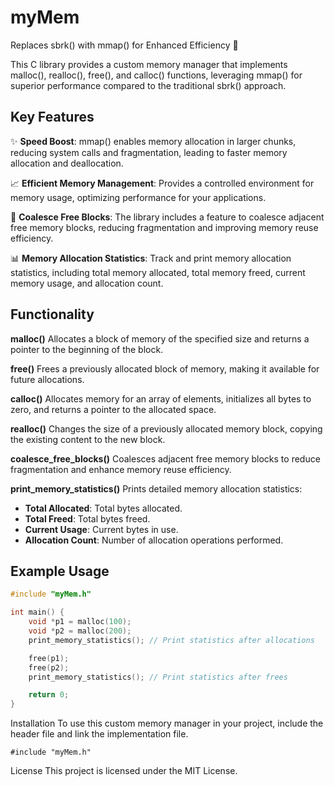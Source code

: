 # myMem
Replaces sbrk() with mmap() for Enhanced Efficiency 🚀

This C library provides a custom memory manager that implements malloc(), realloc(), free(), and calloc() functions, leveraging mmap() for superior performance compared to the traditional sbrk() approach.

## Key Features
✨ **Speed Boost**: mmap() enables memory allocation in larger chunks, reducing system calls and fragmentation, leading to faster memory allocation and deallocation.

📈 **Efficient Memory Management**: Provides a controlled environment for memory usage, optimizing performance for your applications.

🔄 **Coalesce Free Blocks**: The library includes a feature to coalesce adjacent free memory blocks, reducing fragmentation and improving memory reuse efficiency.

📊 **Memory Allocation Statistics**: Track and print memory allocation statistics, including total memory allocated, total memory freed, current memory usage, and allocation count.

## Functionality
**malloc()**
Allocates a block of memory of the specified size and returns a pointer to the beginning of the block.

**free()**
Frees a previously allocated block of memory, making it available for future allocations.

**calloc()**
Allocates memory for an array of elements, initializes all bytes to zero, and returns a pointer to the allocated space.

**realloc()**
Changes the size of a previously allocated memory block, copying the existing content to the new block.

**coalesce_free_blocks()**
Coalesces adjacent free memory blocks to reduce fragmentation and enhance memory reuse efficiency.

**print_memory_statistics()**
Prints detailed memory allocation statistics:

* **Total Allocated**: Total bytes allocated.
* **Total Freed**: Total bytes freed.
* **Current Usage**: Current bytes in use.
* **Allocation Count**: Number of allocation operations performed.

## Example Usage
```C
#include "myMem.h"

int main() {
    void *p1 = malloc(100);
    void *p2 = malloc(200);
    print_memory_statistics(); // Print statistics after allocations

    free(p1);
    free(p2);
    print_memory_statistics(); // Print statistics after frees

    return 0;
}
```

Installation
To use this custom memory manager in your project, include the header file and link the implementation file.
```
#include "myMem.h"
```
License
This project is licensed under the MIT License.
